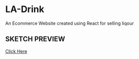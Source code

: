 # LA-Drink

An Ecommerce Website created using React for selling liqour

## SKETCH PREVIEW
[Click Here](https://LA-Drink-2.denniscodes.repl.co)
